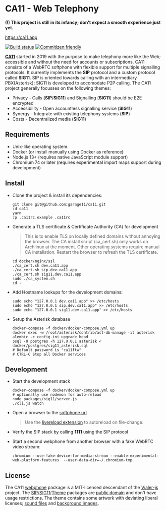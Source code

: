 # CA11 - Web Telephony

**(!) This project is still in its infancy; don't expect a smooth experience just yet.**

<https://ca11.app>

[![Build status](https://github.com/garage11/ca11/workflows/test/badge.svg)](https://github.com/garage11/ca11/actions?query=workflow%3Atest)
[![Commitizen friendly](https://img.shields.io/badge/commitizen-friendly-brightgreen.svg)](http://commitizen.github.io/cz-cli/)

**[CA11](https://github.com/garage11/ca11)** started in 2019 with the
purpose to make telephony more like the Web; accessible and without the
need for accounts or subscriptions. CA11 consists of a WebRTC softphone
with flexible support for multiple signalling protocols. It currently
implements the **SIP** protocol and a custom protocol called **SIG11**.
SIP is oriented towards calling with an intermediary PBX(Asterisk);
SIG11 is developed to accomodate P2P calling. The CA11 project generally
focusses on the following themes:

- Privacy - Calls (**SIP**/**SIG11**) and Signalling (**SIG11**) should be E2E encrypted
- Accessibility - Open accountless signalling service (**SIG11**)
- Synergy - Integrate with existing telephony systems (**SIP**)
- Costs - Decentralized media (**SIG11**)

## Requirements

- Unix-like operating system
- Docker (or install manually using Docker as reference)
- Node.js 13+ (requires native JavaScript module support)
- Chromium 74 or later (requires experimental import maps support during development)

## Install

- Clone the project & install its dependencies:

      git clone git@github.com:garage11/ca11.git
      cd ca11
      yarn
      cp .ca11rc.example .ca11rc

- Generate a TLS certificate & Certificate Authority (CA) for development

  > This is to enable TLS on locally defined domains without annoying the browser.
  > The CA install script (ca_cert.sh) only works on Archlinux at the moment.
  > Other operating systems require manual CA installation. Restart the browser
  > to refresh the TLS certificate.

      cd docker/nginx/ssl
      ./ca_cert.sh dev.ca11.app
      ./ca_cert.sh sip.dev.ca11.app
      ./ca_cert.sh sig11.dev.ca11.app
      sudo ./ca_system.sh
      cd -

- Add Hostname lookups for the development domains:

      sudo echo "127.0.0.1 dev.ca11.app" >> /etc/hosts
      sudo echo "127.0.0.1 sip.dev.ca11.app" >> /etc/hosts
      sudo echo "127.0.0.1 sig11.dev.ca11.app" >> /etc/hosts

- Setup the Asterisk database

      docker-compose -f docker/docker-compose.yml up
      docker exec -w /root/asterisk/contrib/ast-db-manage -it asterisk alembic -c config.ini upgrade head
      psql -U postgres -h 127.0.0.1 asterisk < docker/postgres/sig11_asterisk.sql
      # Default password is "ca11ftw"
      # CTRL-C Stop all Docker services

## Development

- Start the development stack

      docker-compose -f docker/docker-compose.yml up
      # optionally use nodemon for auto-reload
      node packages/sig11/server.js
      ./cli.js watch

- Open a browser to the [softphone url](https://dev.ca11.app)

  > Use the [livereload extension](https://chrome.google.com/webstore/detail/livereload/jnihajbhpnppcggbcgedagnkighmdlei) to autoreload on file-change.
- Verify the SIP stack by calling **1111** using the SIP protocol
- Start a second webphone from another browser with a fake WebRTC video stream:

      chromium --use-fake-device-for-media-stream --enable-experimental-web-platform-features  --user-data-dir=~/.chromium-tmp

## License

The CA11 [webphone](/packages/webphone/LICENSE) package is a MIT-licensed descendant
of the [Vialer-js](https://github.com/vialer/vialer-js) project. The [SIP](https://github.com/garage11/ca11/blob/master/packages/sip/LICENSE)/[SIG11](https://github.com/garage11/ca11/blob/master/packages/sig11/LICENSE)/[Theme](https://github.com/garage11/ca11/blob/master/packages/webphone-theme/LICENSE) packages are [public domain](https://unlicense.org/) and don't have usage restrictions. The theme contains some artwork with deviating liberal licenses; [sound files](https://github.com/garage11/ca11/blob/master/packages/webphone-theme/audio/LICENSE) and [background images](https://github.com/garage11/ca11/blob/master/packages/webphone-theme/img/LICENSE).
